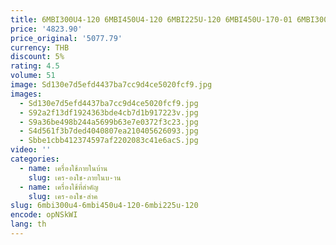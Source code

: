 ```yaml
---
title: 6MBI300U4-120 6MBI450U4-120 6MBI225U-120 6MBI450U-170-01 6MBI300U-170 6MBI450U-170 6MBI450U4-170 6MBI300U4-120-01 IGBTโมดู
price: '4823.90'
price_original: '5077.79'
currency: THB
discount: 5%
rating: 4.5
volume: 51
image: Sd130e7d5efd4437ba7cc9d4ce5020fcf9.jpg
images:
  - Sd130e7d5efd4437ba7cc9d4ce5020fcf9.jpg
  - S92a2f13df1924363bde4cb7d1b917223v.jpg
  - S9a36be498b244a5699b63e7e0372f3c23.jpg
  - S4d561f3b7ded4040807ea210405626093.jpg
  - Sbbe1cbb412374597af2202083c41e6acS.jpg
video: ''
categories:
  - name: เครื่องใช้ภายในบ้าน
    slug: เคร-องใช-ภายในบ-าน
  - name: เครื่องใช้ที่สำคัญ
    slug: เคร-องใช-สำค
slug: 6mbi300u4-6mbi450u4-120-6mbi225u-120
encode: opNSkWI
lang: th
---
```

  